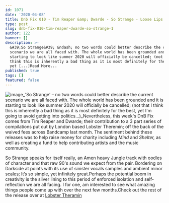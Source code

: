 ```yaml
---
id: 1071
date: '2020-04-08'
title: Dnb Fix 010 - Tim Reaper &amp; Dwarde - So Strange - Loose Lips
type: post
slug: dnb-fix-010-tim-reaper-dwarde-so-strange-1
author: 122
banner: []
description: >-
  &#39;So Strange&#39; &ndash; no two words could better describe the current
  scenario we are all faced with. The whole world has been grounded and it is
  starting to look like summer 2020 will officially be cancelled; (not that I
  think this is inherently a bad thing as it is most definitely for the best,
  yet [...]Read More...
published: true
tags: []
featured: false
---
```

![image](../undefined)_'So Strange' – no two words could better describe the current scenario we are all faced with. The whole world has been grounded and it is starting to look like summer 2020 will officially be cancelled; (not that I think this is inherently a bad thing as it is most definitely for the best, yet I'm going to avoid getting into politics…)_Nevertheless, this week's DnB Fix comes from Tim Reaper and Dwarde; their contribution to a 3 part series of compilations put out by London based Lobster Theremin; off the back of the waived fees across Bandcamp last month. The sentiment behind these releases was to help raise money for charity including _Mind_ and _Shelter,_ as well as creating a fund to help contributing artists and the music community.

So Strange speaks for itself really, an Amen heavy Jungle track with oodles of character and that raw 90's sound we expect from the pair. Bordering on Darkside at points with its use of sinister vocals samples and ambient minor scales; It’s so simple, yet infinitely great.Perhaps the potential boom in creativity is the silver lining to this period of enforced isolation and self-reflection we are all facing. I for one, am interested to see what amazing things people come up with over the next few months.Check out the rest of the release over at [Lobster Theramin](https://lobstertheremin.com/album/lobster-plur-volume-1)